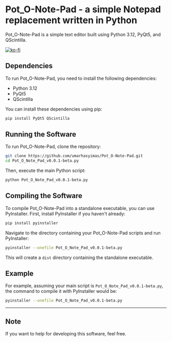 # Pot_O-Note-Pad - a simple Notepad replacement written in Python

Pot_O-Note-Pad is a simple text editor built using Python 3.12, PyQt5, and QScintilla.

[![ko-fi](https://ko-fi.com/img/githubbutton_sm.svg)](https://ko-fi.com/U7U71064LF)

## Dependencies

To run Pot_O-Note-Pad, you need to install the following dependencies:

- Python 3.12
- PyQt5
- QScintilla

You can install these dependencies using pip:

```bash
pip install PyQt5 QScintilla
```

## Running the Software

To run Pot_O-Note-Pad, clone the repository:

```bash
git clone https://github.com/umarhasyimas/Pot_O-Note-Pad.git
cd Pot_O_Note_Pad_v0.0.1-beta.py
```

Then, execute the main Python script:

```bash
python Pot_O_Note_Pad_v0.0.1-beta.py
```

## Compiling the Software

To compile Pot_O-Note-Pad into a standalone executable, you can use PyInstaller. First, install PyInstaller if you haven't already:

```bash
pip install pyinstaller
```

Navigate to the directory containing your Pot_O-Note-Pad scripts and run PyInstaller:

```bash
pyinstaller --onefile Pot_O_Note_Pad_v0.0.1-beta.py
```

This will create a `dist` directory containing the standalone executable.

## Example

For example, assuming your main script is `Pot_O_Note_Pad_v0.0.1-beta.py`, the command to compile it with PyInstaller would be:

```bash
pyinstaller --onefile Pot_O_Note_Pad_v0.0.1-beta.py
```

---

## Note

If you want to help for developing this software, feel free.
